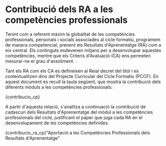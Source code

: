 # Contribució dels RA a les competències professionals

<!-- 
De la guía:
-->

Tenint com a referent màxim la globalitat de les competències professionals, personals i socials associades al cicle formatiu, programem de manera competencial, prenent els Resultats d'Aprenentatge (RA) com a eix central. Els continguts esdevenen mitjans per a desenvolupar aquestes competències, mentre que els Criteris d'Avaluació (CA) ens permeten mesurar-ne el grau d'assoliment.

Tant els RA com els CA es defineixen al Reial decret del títol i es contextualitzen dins del Projecte Curricular del Cicle Formatiu (PCCF). En aquest document es recull la taula següent, que mostra la contribució dels diferents mòduls a les competències professionals:

<!-- Aquesta taula és la mateixa que utilitzem al PCCF -->

{contribucio_cp}

A partir d'aquesta relació, s'analitza a continuació la contribució de cadascun dels Resultats d'Aprenentatge del mòdul a les competències professionals del cicle, justificant el paper que juga cada RA en el desenvolupament de les competències definides.

<!-- Aquesta informació la tenim al RD del títol, concretament en la descripció de cada mòdul quan diu: "La formación del módulo contribuye a alcanzar los objetivos generales ... del ciclo formativo y las competencias .... del título". (són estes últimes les que ens interessen, però centrant-nos només en les que són competències professionals -les primeres-) -->

{contribucio_ra_cp}"Aportació a les Competències Professionals dels Resultats d'Aprenentatge"

<!-- Veiem de manera explícita aquesta relació:

* **RA1. Aplica tecnologies de desenvolupament per a dispositius mòbils avaluant les seues característiques i capacitats**: A més de repassar les diferents tecnologies de desenvolupament mòbil, ens centrarem en la configuració dels entorns per a aquest desenvolupament, per tant, aquest RA contribueix a la competència:
    * *d) Gestionar entorns de desenvolupament adaptant-ne la configuració en cada cas per permetre el desenvolupament i desplegament d'aplicacions.*
* **RA2. Desenvolupa aplicacions per a dispositius mòbils analitzant i emprant les tecnologies i llibreries específiques**: Aquest és el RA més complet i que comprendrà la major part del curs, que dedicarem al desenvolupament d'aplicacions mòbils. Moltes de les competències a les que contribueix el mòdul són el nucli d'altres mòduls, però en aquest es tracten aplicades a les tecnologies concretes dels dispositius mòbils. Les competències, doncs, a les que contribueix aquest mòdul són:
    * *e) Desenvolupar aplicacions multiplataforma amb accés a bases de dades utilitzant llenguatges, llibreries i eines adequats a les especificacions.*
    * *h) Desenvolupar interfícies gràfiques d'usuari interactius i amb la usabilitat adequada, emprant components visuals estàndard o implementant components visuals específics.*
    * *j) Desenvolupar aplicacions per a telèfons mòbils, tauletes i altres dispositius intel·ligents emprant tècniques i entorns de desenvolupament específics.*
    * *r) Realitzar plans de proves verificant el funcionament dels components programari desenvolupats, segons les especificacions.*
    
* **RA3. Desenvolupa programes que integren continguts multimèdia analitzant i emprant les tecnologies i llibreries específiques**: Aquest RA, centrat en el multimèdia contribueix explícitament a les següents competències professionals:
    * *g) Integrar continguts gràfics i components multimèdia en aplicacions multiplataforma, emprant eines específiques i complint els requeriments establerts.*
* **RA4. Selecciona i prova motors de jocs analitzant l'arquitectura de jocs 2D i 3D.** i **RA5.Desenvolupa jocs 2D i 3D senzills utilitzant motors de jocs.**: Aquests RAs contribueixen directament a la següent competència professional:
  * *i) Participar en el desenvolupament de jocs i aplicacions en làmbit de lentreteniment i leducació emprant tècniques, motors i entorns de desenvolupament específics.*
-->
